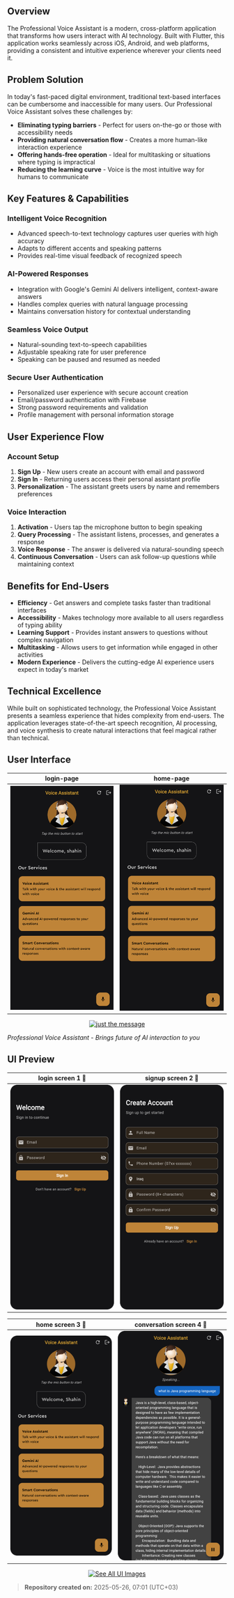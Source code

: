 ## Overview

The Professional Voice Assistant is a modern, cross-platform application that transforms how users interact with AI technology. Built with Flutter, this application works seamlessly across iOS, Android, and web platforms, providing a consistent and intuitive experience wherever your clients need it.

## Problem Solution

In today's fast-paced digital environment, traditional text-based interfaces can be cumbersome and inaccessible for many users. Our Professional Voice Assistant solves these challenges by:

- **Eliminating typing barriers** - Perfect for users on-the-go or those with accessibility needs
- **Providing natural conversation flow** - Creates a more human-like interaction experience
- **Offering hands-free operation** - Ideal for multitasking or situations where typing is impractical
- **Reducing the learning curve** - Voice is the most intuitive way for humans to communicate

## Key Features & Capabilities

### Intelligent Voice Recognition
- Advanced speech-to-text technology captures user queries with high accuracy
- Adapts to different accents and speaking patterns
- Provides real-time visual feedback of recognized speech

### AI-Powered Responses
- Integration with Google's Gemini AI delivers intelligent, context-aware answers
- Handles complex queries with natural language processing
- Maintains conversation history for contextual understanding

### Seamless Voice Output
- Natural-sounding text-to-speech capabilities
- Adjustable speaking rate for user preference
- Speaking can be paused and resumed as needed

### Secure User Authentication
- Personalized user experience with secure account creation
- Email/password authentication with Firebase
- Strong password requirements and validation
- Profile management with personal information storage

## User Experience Flow

### Account Setup
1. **Sign Up** - New users create an account with email and password
2. **Sign In** - Returning users access their personal assistant profile
3. **Personalization** - The assistant greets users by name and remembers preferences

### Voice Interaction
1. **Activation** - Users tap the microphone button to begin speaking
2. **Query Processing** - The assistant listens, processes, and generates a response
3. **Voice Response** - The answer is delivered via natural-sounding speech
4. **Continuous Conversation** - Users can ask follow-up questions while maintaining context

## Benefits for End-Users

- **Efficiency** - Get answers and complete tasks faster than traditional interfaces
- **Accessibility** - Makes technology more available to all users regardless of typing ability
- **Learning Support** - Provides instant answers to questions without complex navigation
- **Multitasking** - Allows users to get information while engaged in other activities
- **Modern Experience** - Delivers the cutting-edge AI experience users expect in today's market

## Technical Excellence

While built on sophisticated technology, the Professional Voice Assistant presents a seamless experience that hides complexity from end-users. The application leverages state-of-the-art speech recognition, AI processing, and voice synthesis to create natural interactions that feel magical rather than technical.

## User Interface

| login-page| home-page |
|----------|----------|
| ![Image1](docs/UI/original.png) | ![Image2](docs/UI/original.png) |

<p align="center">
  <a href="docs/ui-gallery.md">
    <img 
      src="https://img.shields.io/badge/See%20All%20UI%20Images-2b90d9" 
      alt="just the message"
      width="200"
      height="50"
    >
  </a>
</p>

*Professional Voice Assistant - Brings future of AI interaction to you*

## UI Preview

|login screen 1 🔽|signup screen 2 🔽|
|:---------------:|:---------------:|
|![login screen ](docs/ui/login-screen-1.png)|![signup screen ](docs/ui/signup-screen-2.png)|

|home screen 3 🔽|conversation screen 4 🔽|
|:---------------:|:---------------:|
|![home screen ](docs/ui/home-screen-3.png)|![conversation screen ](docs/ui/conversation-screen-4.png)|

<p align="center">
  <a href="docs/ui-gallery.md">
    <img src="https://img.shields.io/badge/See%20All%20UI%20Images-2b90d9" alt="See All UI Images" width="200" height="50">
  </a>
</p>

> **Repository created on:** 2025-05-26, 07:01 (UTC+03)
